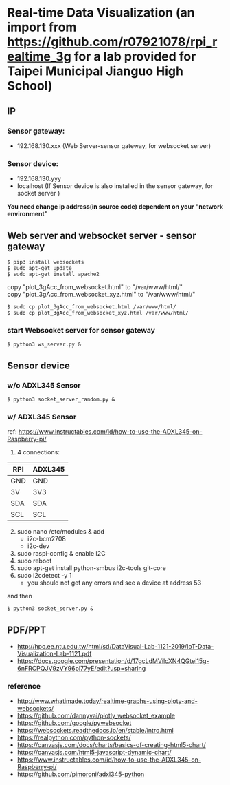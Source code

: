 # Real-time Data Visualization (an import from https://github.com/r07921078/rpi_realtime_3g for a lab provided for Taipei Municipal Jianguo High School)
## IP
### Sensor gateway:
* 192.168.130.xxx (Web Server-sensor gateway, for websocket server)
### Sensor device:
* 192.168.130.yyy
* localhost (If Sensor device is also installed in the sensor gateway, for socket server )

**You need change ip address(in source code) dependent on your "network environment"**

## Web server and websocket server - sensor gateway
```
$ pip3 install websockets
$ sudo apt-get update
$ sudo apt-get install apache2
```

copy "plot_3gAcc_from_websocket.html" to "/var/www/html/" <br/>
copy "plot_3gAcc_from_websocket_xyz.html" to "/var/www/html/" <br/>
```
$ sudo cp plot_3gAcc_from_websocket.html /var/www/html/
$ sudo cp plot_3gAcc_from_websocket_xyz.html /var/www/html/
```
### start Websocket server for sensor gateway
```
$ python3 ws_server.py &
```

## Sensor device
### w/o ADXL345 Sensor
```
$ python3 socket_server_random.py &
```

### w/ ADXL345 Sensor

ref: https://www.instructables.com/id/how-to-use-the-ADXL345-on-Raspberry-pi/

1. 4 connections: 


| RPI | ADXL345 |
| ---- | --- |
| GND  | GND |
| 3V   | 3V3 |
| SDA  | SDA |
| SCL  | SCL |


2. sudo nano /etc/modules & add
    * i2c-bcm2708
    * i2c-dev
3. sudo raspi-config & enable I2C
3. sudo reboot
4. sudo apt-get install python-smbus i2c-tools git-core
5. sudo i2cdetect -y 1
    * you should not get any errors and see a device at address 53

and then

```
$ python3 socket_server.py &
```

## PDF/PPT
* http://hpc.ee.ntu.edu.tw/html/sd/DataVisual-Lab-1121-2019/IoT-Data-Visualization-Lab-1121.pdf
* https://docs.google.com/presentation/d/17gcLdMVilcXN4QGtei15g-6nFRCPQJV9zVY96pl77yE/edit?usp=sharing


### reference
* http://www.whatimade.today/realtime-graphs-using-ploty-and-websockets/
* https://github.com/dannyvai/plotly_websocket_example
* https://github.com/google/pywebsocket
* https://websockets.readthedocs.io/en/stable/intro.html
* https://realpython.com/python-sockets/
* https://canvasjs.com/docs/charts/basics-of-creating-html5-chart/
* https://canvasjs.com/html5-javascript-dynamic-chart/
* https://www.instructables.com/id/how-to-use-the-ADXL345-on-Raspberry-pi/
* https://github.com/pimoroni/adxl345-python

